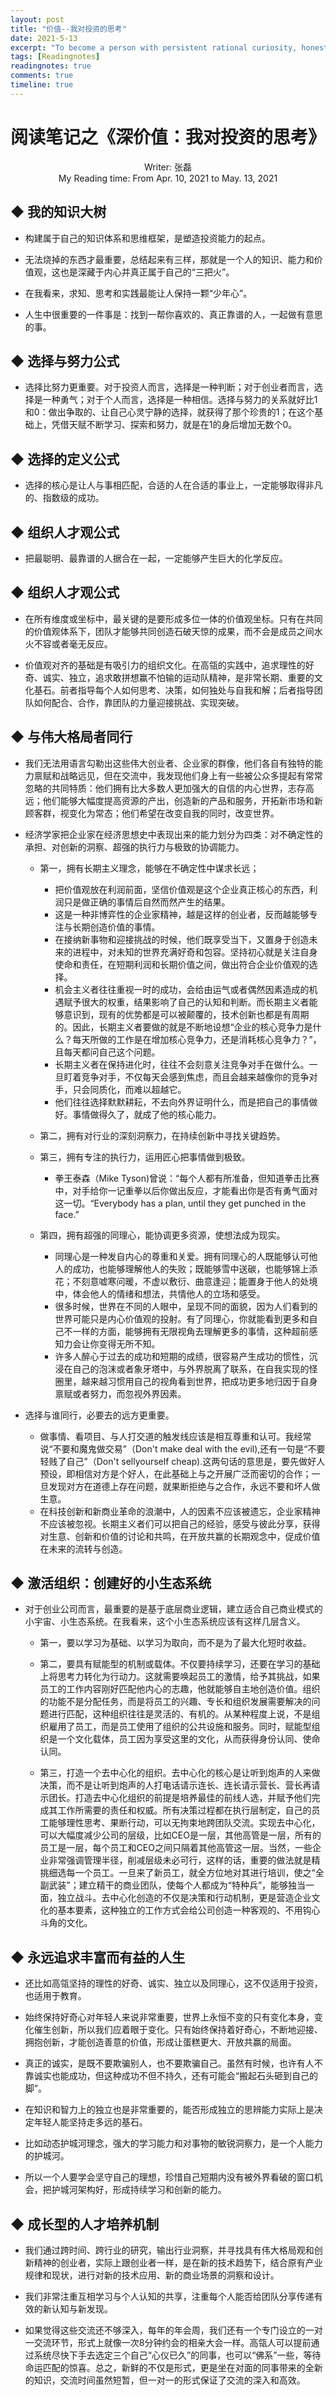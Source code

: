 ```yaml
---
layout: post
title: "价值--我对投资的思考"
date: 2021-5-13
excerpt: "To become a person with persistent rational curiosity, honesty, independence and empathy."
tags: [Readingnotes]
readingnotes: true
comments: true
timeline: true
---
```



# 阅读笔记之《深价值：我对投资的思考》
<center>Writer: 张磊</center>

<center>My Reading time: From Apr. 10, 2021 to May. 13, 2021</center>


## ◆ 我的知识大树
		
- 构建属于自己的知识体系和思维框架，是塑造投资能力的起点。
		
- 无法烧掉的东西才最重要，总结起来有三样，那就是一个人的知识、能力和价值观，这也是深藏于内心并真正属于自己的“三把火”。
		
- 在我看来，求知、思考和实践最能让人保持一颗“少年心”。
        
- 人生中很重要的一件事是：找到一帮你喜欢的、真正靠谱的人，一起做有意思的事。

## ◆ 选择与努力公式
- 选择比努力更重要。对于投资人而言，选择是一种判断；对于创业者而言，选择是一种勇气；对于个人而言，选择是一种相信。选择与努力的关系就好比1和0：做出争取的、让自己心灵宁静的选择，就获得了那个珍贵的1；在这个基础上，凭借天赋不断学习、探索和努力，就是在1的身后增加无数个0。

## ◆ 选择的定义公式

- 选择的核心是让人与事相匹配，合适的人在合适的事业上，一定能够取得非凡的、指数级的成功。


## ◆  组织人才观公式

- 把最聪明、最靠谱的人据合在一起，一定能够产生巨大的化学反应。


## ◆ 组织人才观公式
- 在所有维度或坐标中，最关键的是要形成多位一体的价值观坐标。只有在共同的价值观体系下，团队才能够共同创造石破天惊的成果，而不会是成员之间水火不容或者毫无反应。

- 价值观对齐的基础是有吸引力的组织文化。在高瓴的实践中，追求理性的好奇、诚实、独立，追求敢拼想赢不怕输的运动队精神，是非常长期、重要的文化基石。前者指导每个人如何思考、决策，如何独处与自我和解；后者指导团队如何配合、合作，靠团队的力量迎接挑战、实现突破。

## ◆ 与伟大格局者同行
- 我们无法用语言勾勒出这些伟大创业者、企业家的群像，他们各自有独特的能力禀赋和战略远见，但在交流中，我发现他们身上有一些被公众多提起有常常忽略的共同特质：他们拥有比大多数人更加强大的自信的内心世界，志存高远；他们能够大幅度提高资源的产出，创造新的产品和服务，开拓新市场和新顾客群，视变化为常态；他们希望在改变自我的同时，改变世界。

- 经济学家把企业家在经济思想史中表现出来的能力划分为四类：对不确定性的承担、对创新的洞察、超强的执行力与极致的协调能力。
    - 第一，拥有长期主义理念，能够在不确定性中谋求长远；
        + 把价值观放在利润前面，坚信价值观是这个企业真正核心的东西，利润只是做正确的事情后自然而然产生的结果。
	    + 这是一种非博弈性的企业家精神，越是这样的创业者，反而越能够专注与长期创造价值的事情。
	    + 在接纳新事物和迎接挑战的时候，他们既享受当下，又置身于创造未来的进程中，对未知的世界充满好奇和包容。坚持初心就是关注自身使命和责任，在短期利润和长期价值之间，做出符合企业价值观的选择。
	    + 机会主义者往往重视一时的成功，会给由运气或者偶然因素造成的机遇赋予很大的权重，结果影响了自己的认知和判断。而长期主义者能够意识到，现有的优势都是可以被颠覆的，技术创新也都是有周期的。因此，长期主义者要做的就是不断地设想“企业的核心竞争力是什么？每天所做的工作是在增加核心竞争力，还是消耗核心竞争力？”，且每天都问自己这个问题。
	    + 长期主义者在保持进化时，往往不会刻意关注竞争对手在做什么。一旦盯着竞争对手，不仅每天会感到焦虑，而且会越来越像你的竞争对手，只会同质化，而难以超越它。
        + 他们往往选择默默耕耘，不去向外界证明什么，而是把自己的事情做好。事情做得久了，就成了他的核心能力。

    - 第二，拥有对行业的深刻洞察力，在持续创新中寻找关键趋势。
    - 第三，拥有专注的执行力，运用匠心把事情做到极致。
        + 拳王泰森（Mike Tyson)曾说：“每个人都有所准备，但知道拳击比赛中，对手给你一记重拳以后你做出反应，才能看出你是否有勇气面对这一切。“Everybody has a plan, until they get punched in the face.”
    - 第四，拥有超强的同理心，能协调更多资源，使想法成为现实。
        + 同理心是一种发自内心的尊重和关爱。拥有同理心的人既能够认可他人的成功，也能够理解他人的失败；既能够雪中送碳，也能够锦上添花；不刻意嘘寒问暖，不虚以敷衍、曲意逢迎；能置身于他人的处境中，体会他人的情绪和想法，共情他人的立场和感受。
		+ 很多时候，世界在不同的人眼中，呈现不同的面貌，因为人们看到的世界可能只是内心价值观的投射。有了同理心，你就能看到更多和自己不一样的方面，能够拥有无限视角去理解更多的事情，这种超前感知力会让你变得无所不知。
		+ 许多人醉心于过去的成功和短期的成绩，很容易产生成功的惯性，沉浸在自己的泡沫或者象牙塔中，与外界脱离了联系，在自我实现的怪圈里，越来越习惯用自己的视角看到世界，把成功更多地归因于自身禀赋或者努力，而忽视外界因素。
- 选择与谁同行，必要去的远方更重要。
    - 做事情、看项目、与人打交道的触发线应该是相互尊重和认可。我经常说“不要和魔鬼做交易”（Don't make deal with the evil),还有一句是“不要轻贱了自己”（Don't sellyourself cheap).这两句话的意思是，要先做好人预设，即相信对方是个好人，在此基础上与之开展广泛而密切的合作；一旦发现对方在道德上存在问题，就果断拒绝与之合作，永远不要和坏人做生意。
	- 在科技创新和新商业革命的浪潮中，人的因素不应该被遗忘，企业家精神不应该被忽视。长期主义者们可以把自己的经验，感受与彼此分享，获得对生意、创新和价值的讨论和共鸣，在开放共赢的长期观念中，促成价值在未来的流转与创造。



## ◆ 激活组织：创建好的小生态系统

- 对于创业公司而言，最重要的是基于底层商业逻辑，建立适合自己商业模式的小宇宙、小生态系统。在我看来，这个小生态系统应该有这样几层含义。
		
    - 第一，要以学习为基础、以学习为取向，而不是为了最大化短时收益。
		
	- 第二，要具有赋能型的机制或载体。不仅要持续学习，还要在学习的基础上将思考力转化为行动力。这就需要唤起员工的激情，给予其挑战，如果员工的工作内容刚好匹配他内心的志趣，他就能够自主地创造价值。组织的功能不是分配任务，而是将员工的兴趣、专长和组织发展需要解决的问题进行匹配，这种组织往往是灵活的、有机的。从某种程度上说，不是组织雇用了员工，而是员工使用了组织的公共设施和服务。同时，赋能型组织是一个文化载体，员工因为享受这里的文化，从而获得身份认同、使命认同。
		
	- 第三，打造一个去中心化的组织。去中心化的核心是让听到炮声的人来做决策，而不是让听到炮声的人打电话请示连长、连长请示营长、营长再请示团长。打造去中心化组织的前提是培养最佳的前线人选，并赋予他们完成其工作所需要的责任和权威。所有决策过程都在执行层制定，自己的员工能够理性思考、果断行动，可以无拘束地跨团队交流。实现去中心化，可以大幅度减少公司的层级，比如CEO是一层，其他高管是一层，所有的员工是一层，每个员工和CEO之间只隔着其他高管这一层。当然，一些企业非常强调管理半径，削减层级未必可行，这样的话，重要的做法就是精挑细选每一个员工。一旦来了新员工，就全方位地对其进行培训，使之“全副武装”；建立精干的商业团队，使每个人都成为“特种兵”，能够独当一面，独立战斗。去中心化创造的不仅是决策和行动机制，更是营造企业文化的基本要素，这种独立的工作方式会给公司创造一种客观的、不用钩心斗角的文化。



## ◆ 永远追求丰富而有益的人生

- 还比如高瓴坚持的理性的好奇、诚实、独立以及同理心，这不仅适用于投资，也适用于教育。
		
- 始终保持好奇心对年轻人来说非常重要，世界上永恒不变的只有变化本身，变化催生创新，所以我们应着眼于变化。只有始终保持着好奇心，不断地迎接、拥抱创新，才能创造善意的价值，形成让蛋糕更大、开放共赢的局面。
		
- 真正的诚实，是既不要欺骗别人，也不要欺骗自己。虽然有时候，也许有人不靠诚实也能成功，但这种成功不但不持久，还有可能会“搬起石头砸到自己的脚”。
		
- 在知识和智力上的独立也是非常重要的，能否形成独立的思辨能力实际上是决定年轻人能坚持走多远的基石。
		
- 比如动态护城河理念，强大的学习能力和对事物的敏锐洞察力，是一个人能力的护城河。
		
- 所以一个人要学会坚守自己的理想，珍惜自己短期内没有被外界看破的窗口机会，把护城河架构好，形成持续学习和创新的能力。

## ◆ 成长型的人才培养机制
- 我们通过跨时间、跨行业的研究，输出行业洞察，并寻找具有伟大格局观和创新精神的创业者，实际上跟创业者一样，是在新的技术趋势下，结合原有产业规律和现状，进行对新的技术应用、新的商业场景的洞察和设计。
		
- 我们非常注重互相学习与个人认知的共享，注重每个人能否给团队分享传递有效的新认知与新发现。
		
- 如果觉得这些交流还不够深入，每年的年会周，我们还有一个专门设立的一对一交流环节，形式上就像一次8分钟约会的相亲大会一样。高瓴人可以提前通过系统尽快下手去选定三个自己“心仪已久”的同事，也可以“佛系”一些，等待命运匹配的惊喜。总之，新鲜的不仅是形式，更是坐在对面的同事带来的全新的知识，交流时间虽然短暂，但一对一的形式保证了交流的深入和高效。